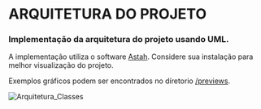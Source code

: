 # ARQUITETURA DO PROJETO

### Implementação da arquitetura do projeto usando UML.

A implementação utiliza o software [Astah](https://astah.net/downloads/). Considere sua instalação para melhor visualização do projeto.



Exemplos gráficos podem ser encontrados no díretorio [/previews](https://github.com/rmmourad/AgendaAi/tree/ms-arq/arquitetura/previews).

![Arquitetura_Classes](E:\workspace\MSAgendaAi\arquitetura\previews\Arquitetura_Classes.png)


